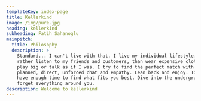 ```yaml
---
templateKey: index-page
title: Kellerkind
image: /img/pure.jpg
heading: kellerkind
subheading: Fatih Sahanoglu
mainpitch:
  title: Philosophy
  description: >
    Standard... I can't live with that. I live my individual lifestyle. and
    rather listen to my friends and customers, than wear expensive clothing and
    play big or talk as if I was. I try to find the perfect match with a well
    planned, direct, unforced chat and empathy. Lean back and enjoy. Together we
    have enough time to find what fits you best. Dive into the underground and
    forget everything around you.
description: Welcome to kellerkind
---
```


